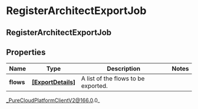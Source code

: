 # RegisterArchitectExportJob

## RegisterArchitectExportJob

## Properties

|Name | Type | Description | Notes|
|------------ | ------------- | ------------- | -------------|
| **flows** | [**[ExportDetails]**]([ExportDetails]) | A list of the flows to be exported. | |



_PureCloudPlatformClientV2@166.0.0_
